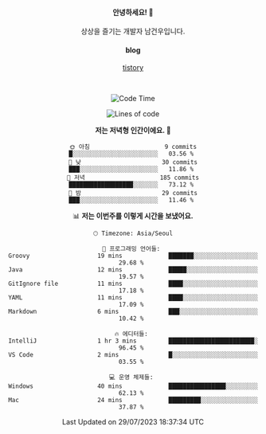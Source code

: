 <!--
  **curiousKidd/curiousKidd** is a ✨ _special_ ✨ repository because its `README.md` (this file) appears on your GitHub profile.

  Here are some ideas to get you started:

  - 🔭 I’m currently working on ...
  - 🌱 I’m currently learning ...
  - 👯 I’m looking to collaborate on ...
  - 🤔 I’m looking for help with ...
  - 💬 Ask me about ...
  - 📫 How to reach me: ...
  - 😄 Pronouns: ...
  - ⚡ Fun fact: ...
  -->
<div align="center">
 
  #### 안녕하세요! 👋
  상상을 즐기는 개발자 남건우입니다.
  <br />
  
  #### blog
  [tistory](https://curiouskidd.tistory.com/)
  
  <br />

<!--START_SECTION:waka-->
![Code Time](http://img.shields.io/badge/Code%20Time-14%20hrs%2045%20mins-blue)

![Lines of code](https://img.shields.io/badge/%EC%A0%80%EB%8A%94%20%EC%97%AC%ED%83%9C%EA%B9%8C%EC%A7%80%20-4.8%20million%20%EC%A4%84%EC%9D%98%20%EC%BD%94%EB%93%9C%EB%A5%BC%20%EC%9E%91%EC%84%B1%ED%96%88%EC%96%B4%EC%9A%94.-blue)

**저는 저녁형 인간이에요. 🦉** 

```text
🌞 아침                     9 commits           █░░░░░░░░░░░░░░░░░░░░░░░░   03.56 % 
🌆 낮　                     30 commits          ███░░░░░░░░░░░░░░░░░░░░░░   11.86 % 
🌃 저녁                     185 commits         ██████████████████░░░░░░░   73.12 % 
🌙 밤　                     29 commits          ███░░░░░░░░░░░░░░░░░░░░░░   11.46 % 
```


📊 **저는 이번주를 이렇게 시간을 보냈어요.** 

```text
🕑︎ Timezone: Asia/Seoul

💬 프로그래밍 언어들: 
Groovy                   19 mins             ███████░░░░░░░░░░░░░░░░░░   29.68 % 
Java                     12 mins             █████░░░░░░░░░░░░░░░░░░░░   19.57 % 
GitIgnore file           11 mins             ████░░░░░░░░░░░░░░░░░░░░░   17.18 % 
YAML                     11 mins             ████░░░░░░░░░░░░░░░░░░░░░   17.09 % 
Markdown                 6 mins              ███░░░░░░░░░░░░░░░░░░░░░░   10.42 % 

🔥 에디터들: 
IntelliJ                 1 hr 3 mins         ████████████████████████░   96.45 % 
VS Code                  2 mins              █░░░░░░░░░░░░░░░░░░░░░░░░   03.55 % 

💻 운영 체제들: 
Windows                  40 mins             ████████████████░░░░░░░░░   62.13 % 
Mac                      24 mins             █████████░░░░░░░░░░░░░░░░   37.87 % 
```


 Last Updated on 29/07/2023 18:37:34 UTC
<!--END_SECTION:waka-->
  
<!--   ### :sparkles: Tech Stack  -->
<!--   <div class="stack"> -->
<!--     <p> -->
<!--       <img src="https://img.shields.io/badge/Java-007396?style=flat-square&logo=Java&logoColor=white"/></a>&nbsp  -->
<!--       <img src="https://img.shields.io/badge/Javascript-ffb13b?style=flat-square&logo=javascript&logoColor=white"/></a>&nbsp  -->
<!--       <img src="https://img.shields.io/badge/SpringBoot-6DB33F?style=flat-square&logo=Spring&logoColor=white"/></a>&nbsp  -->
<!--       <img src="https://img.shields.io/badge/Vue.js-4FC08D?style=flat&logo=vue-dot-js&logoColor=white"/></a>&nbsp -->
<!--       <img src="https://img.shields.io/badge/Gradle-6799FF?style=flat-square&logo=Gradle&logoColor=white"/></a>&nbsp  -->
<!--       <img src="https://img.shields.io/badge/Oracle-DB3552?style=flat-square&logo=Oracle&logoColor=white"/></a>&nbsp  -->
<!--       <img src="https://img.shields.io/badge/css-1572B6?style=flat-square&logo=css3&logoColor=white"/></a>&nbsp  -->
<!--       <img src="https://img.shields.io/badge/html-d14836?style=flat-square&logo=html5&logoColor=white"/></a>&nbsp  -->
<!--       <img src="https://img.shields.io/badge/Git-F05032?style=flat&logo=Git&logoColor=white"/></a> -->
<!--     </p> -->
<!--   </div>  -->
 
<!--   ![curiousKidd's github stats](https://github-readme-stats.vercel.app/api?username=curiousKidd&show_icons=true&theme=chartreuse-dark) -->
</div>

